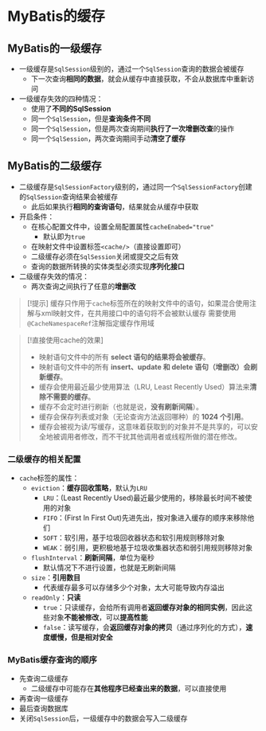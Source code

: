 # MyBatis的缓存
## MyBatis的一级缓存
- 一级缓存是`SqlSession`级别的，通过一个`SqlSession`查询的数据会被缓存
	- 下一次查询**相同的数据**，就会从缓存中直接获取，不会从数据库中重新访问
- 一级缓存失效的四种情况：
	- 使用了**不同的SqlSession**
	- 同一个`SqlSession`，但是**查询条件不同**
	- 同一个`SqlSession`，但是两次查询期间**执行了一次增删改查**的操作
	- 同一个`SqlSession`，两次查询期间手动**清空了缓存**
## MyBatis的二级缓存
- 二级缓存是`SqlSessionFactory`级别的，通过同一个`SqlSessionFactory`创建的`SqlSession`查询结果会被缓存
	- 此后如果执行**相同的查询语句**，结果就会从缓存中获取
- 开启条件：
	- 在核心配置文件中，设置全局配置属性`cacheEnabed="true"`
		- 默认即为`true`
	- 在映射文件中设置标签`<cache/>`（直接设置即可）
	- 二级缓存必须在`SqlSession`关闭或提交之后有效
	- 查询的数据所转换的实体类型必须实现**序列化接口**
- 二级缓存失效的情况：
	- 两次查询之间执行了任意的**增删改**
> [!提示]
> 缓存只作用于`cache`标签所在的映射文件中的语句，如果混合使用注解与xml映射文件，在共用接口中的语句将不会被默认缓存
> 需要使用`@CacheNamespaceRef`注解指定缓存作用域

> [!直接使用cache的效果]
> - 映射语句文件中的所有 **select 语句的结果将会被缓存**。
> - 映射语句文件中的所有 **insert、update 和 delete 语句（增删改）会刷新缓存**。
> - 缓存会使用最近最少使用算法（LRU, Least Recently Used）算法来**清除不需要的缓存**。
> - 缓存不会定时进行刷新（也就是说，**没有刷新间隔**）。
> - 缓存会保存列表或对象（无论查询方法返回哪种）的 **1024 个引用**。
> - 缓存会被视为读/写缓存，这意味着获取到的对象并不是共享的，可以安全地被调用者修改，而不干扰其他调用者或线程所做的潜在修改。
### 二级缓存的相关配置
- `cache`标签的属性：
	- `eviction`：**缓存回收策略**，默认为`LRU`
		- `LRU`：(Least Recently Used)最近最少使用的，移除最长时间不被使用的对象
		- `FIFO`：(First In First Out)先进先出，按对象进入缓存的顺序来移除他们
		- `SOFT`：软引用，基于垃圾回收器状态和软引用规则移除对象
		- `WEAK`：弱引用，更积极地基于垃圾收集器状态和弱引用规则移除对象
	- `flushInterval`：**刷新间隔**，单位为毫秒
		- 默认情况下不进行设置，也就是无刷新间隔
	- `size`：**引用数目**
		- 代表缓存最多可以存储多少个对象，太大可能导致内存溢出
	- `readOnly`：**只读**
		- `true`：只读缓存，会给所有调用者**返回缓存对象的相同实例**，因此这些对象**不能被修改**，可以**提高性能**
		- `false`：读写缓存，会**返回缓存对象的拷贝**（通过序列化的方式），**速度缓慢，但是相对安全**

### MyBatis缓存查询的顺序
- 先查询二级缓存
	- 二级缓存中可能存在**其他程序已经查出来的数据**，可以直接使用
- 再查询一级缓存
- 最后查询数据库
- 关闭`SqlSession`后，一级缓存中的数据会写入二级缓存